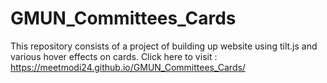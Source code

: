 # GMUN_Committees_Cards
This repository consists of a project of building up website using tilt.js and various hover effects on cards.
Click here to visit : https://meetmodi24.github.io/GMUN_Committees_Cards/
